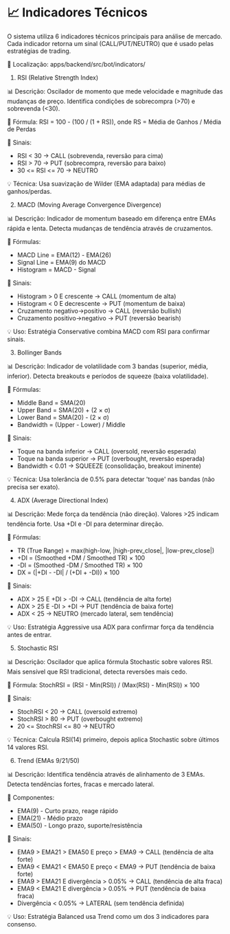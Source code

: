 # 📈 Indicadores Técnicos

O sistema utiliza 6 indicadores técnicos principais para análise de mercado. Cada indicador retorna um sinal (CALL/PUT/NEUTRO) que é usado pelas estratégias de trading.

📂 Localização: apps/backend/src/bot/indicators/

1. RSI (Relative Strength Index)

📊 Descrição: Oscilador de momento que mede velocidade e magnitude das mudanças de preço. Identifica condições de sobrecompra (>70) e sobrevenda (<30).

📐 Fórmula: RSI = 100 - (100 / (1 + RS)), onde RS = Média de Ganhos / Média de Perdas

🎯 Sinais:

- RSI < 30 → CALL (sobrevenda, reversão para cima)
- RSI > 70 → PUT (sobrecompra, reversão para baixo)
- 30 <= RSI <= 70 → NEUTRO

💡 Técnica: Usa suavização de Wilder (EMA adaptada) para médias de ganhos/perdas.

2. MACD (Moving Average Convergence Divergence)

📊 Descrição: Indicador de momentum baseado em diferença entre EMAs rápida e lenta. Detecta mudanças de tendência através de cruzamentos.

📐 Fórmulas:

- MACD Line = EMA(12) - EMA(26)
- Signal Line = EMA(9) do MACD
- Histogram = MACD - Signal

🎯 Sinais:

- Histogram > 0 E crescente → CALL (momentum de alta)
- Histogram < 0 E decrescente → PUT (momentum de baixa)
- Cruzamento negativo→positivo → CALL (reversão bullish)
- Cruzamento positivo→negativo → PUT (reversão bearish)

💡 Uso: Estratégia Conservative combina MACD com RSI para confirmar sinais.

3. Bollinger Bands

📊 Descrição: Indicador de volatilidade com 3 bandas (superior, média, inferior). Detecta breakouts e períodos de squeeze (baixa volatilidade).

📐 Fórmulas:

- Middle Band = SMA(20)
- Upper Band = SMA(20) + (2 × σ)
- Lower Band = SMA(20) - (2 × σ)
- Bandwidth = (Upper - Lower) / Middle

🎯 Sinais:

- Toque na banda inferior → CALL (oversold, reversão esperada)
- Toque na banda superior → PUT (overbought, reversão esperada)
- Bandwidth < 0.01 → SQUEEZE (consolidação, breakout iminente)

💡 Técnica: Usa tolerância de 0.5% para detectar 'toque' nas bandas (não precisa ser exato).

4. ADX (Average Directional Index)

📊 Descrição: Mede força da tendência (não direção). Valores >25 indicam tendência forte. Usa +DI e -DI para determinar direção.

📐 Fórmulas:

- TR (True Range) = max(high-low, |high-prev_close|, |low-prev_close|)
- +DI = (Smoothed +DM / Smoothed TR) × 100
- -DI = (Smoothed -DM / Smoothed TR) × 100
- DX = (|+DI - -DI| / (+DI + -DI)) × 100

🎯 Sinais:

- ADX > 25 E +DI > -DI → CALL (tendência de alta forte)
- ADX > 25 E -DI > +DI → PUT (tendência de baixa forte)
- ADX < 25 → NEUTRO (mercado lateral, sem tendência)

💡 Uso: Estratégia Aggressive usa ADX para confirmar força da tendência antes de entrar.

5. Stochastic RSI

📊 Descrição: Oscilador que aplica fórmula Stochastic sobre valores RSI. Mais sensível que RSI tradicional, detecta reversões mais cedo.

📐 Fórmula: StochRSI = (RSI - Min(RSI)) / (Max(RSI) - Min(RSI)) × 100

🎯 Sinais:

- StochRSI < 20 → CALL (oversold extremo)
- StochRSI > 80 → PUT (overbought extremo)
- 20 <= StochRSI <= 80 → NEUTRO

💡 Técnica: Calcula RSI(14) primeiro, depois aplica Stochastic sobre últimos 14 valores RSI.

6. Trend (EMAs 9/21/50)

📊 Descrição: Identifica tendência através de alinhamento de 3 EMAs. Detecta tendências fortes, fracas e mercado lateral.

📐 Componentes:

- EMA(9) - Curto prazo, reage rápido
- EMA(21) - Médio prazo
- EMA(50) - Longo prazo, suporte/resistência

🎯 Sinais:

- EMA9 > EMA21 > EMA50 E preço > EMA9 → CALL (tendência de alta forte)
- EMA9 < EMA21 < EMA50 E preço < EMA9 → PUT (tendência de baixa forte)
- EMA9 > EMA21 E divergência > 0.05% → CALL (tendência de alta fraca)
- EMA9 < EMA21 E divergência > 0.05% → PUT (tendência de baixa fraca)
- Divergência < 0.05% → LATERAL (sem tendência definida)

💡 Uso: Estratégia Balanced usa Trend como um dos 3 indicadores para consenso.